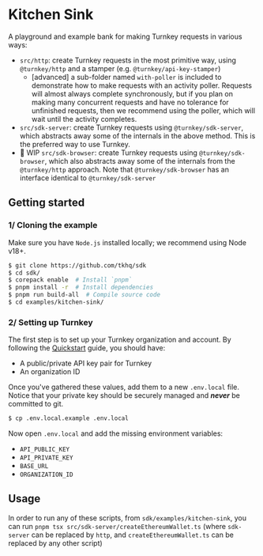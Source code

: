 # Kitchen Sink

A playground and example bank for making Turnkey requests in various ways:

- `src/http`: create Turnkey requests in the most primitive way, using `@turnkey/http` and a stamper (e.g. `@turnkey/api-key-stamper`)
  - [advanced] a sub-folder named `with-poller` is included to demonstrate how to make requests with an activity poller. Requests will almost always complete synchronously, but if you plan on making many concurrent requests and have no tolerance for unfinished requests, then we recommend using the poller, which will wait until the activity completes.
- `src/sdk-server`: create Turnkey requests using `@turnkey/sdk-server`, which abstracts away some of the internals in the above method. This is the preferred way to use Turnkey.
- 🚧 WIP `src/sdk-browser`: create Turnkey requests using `@turnkey/sdk-browser`, which also abstracts away some of the internals from the `@turnkey/http` approach. Note that `@turnkey/sdk-browser` has an interface identical to `@turnkey/sdk-server`

## Getting started

### 1/ Cloning the example

Make sure you have `Node.js` installed locally; we recommend using Node v18+.

```bash
$ git clone https://github.com/tkhq/sdk
$ cd sdk/
$ corepack enable  # Install `pnpm`
$ pnpm install -r  # Install dependencies
$ pnpm run build-all  # Compile source code
$ cd examples/kitchen-sink/
```

### 2/ Setting up Turnkey

The first step is to set up your Turnkey organization and account. By following the [Quickstart](https://docs.turnkey.com/getting-started/quickstart) guide, you should have:

- A public/private API key pair for Turnkey
- An organization ID

Once you've gathered these values, add them to a new `.env.local` file. Notice that your private key should be securely managed and **_never_** be committed to git.

```bash
$ cp .env.local.example .env.local
```

Now open `.env.local` and add the missing environment variables:

- `API_PUBLIC_KEY`
- `API_PRIVATE_KEY`
- `BASE_URL`
- `ORGANIZATION_ID`

## Usage

In order to run any of these scripts, from `sdk/examples/kitchen-sink`, you can run `pnpm tsx src/sdk-server/createEthereumWallet.ts` (where `sdk-server` can be replaced by `http`, and `createEthereumWallet.ts` can be replaced by any other script)
